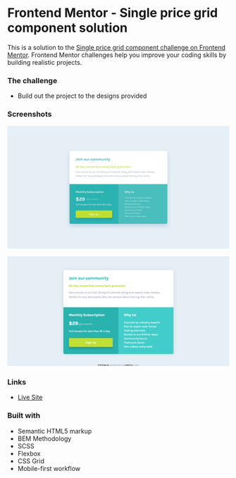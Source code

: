 # Frontend Mentor - Single price grid component solution

This is a solution to the [Single price grid component challenge on Frontend Mentor](https://www.frontendmentor.io/challenges/single-price-grid-component-5ce41129d0ff452fec5abbbc). Frontend Mentor challenges help you improve your coding skills by building realistic projects.


### The challenge

- Build out the project to the designs provided

### Screenshots

![Design Preview](images/desktop-design.jpg)

![Solution Screenshot](images/desktop-screenshot.png)


### Links


- [Live Site](https://frontend-mentor-challenges-ten-psi.vercel.app/Price-Grid-Component/index.html)


### Built with

- Semantic HTML5 markup
- BEM Methodology
- SCSS
- Flexbox
- CSS Grid
- Mobile-first workflow
